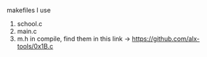 makefiles
I use 
1. school.c
2. main.c
3. m.h
in compile, find them in this link -> https://github.com/alx-tools/0x1B.c
